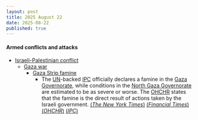 ```yaml
---
layout: post
title: 2025 August 22
date: 2025-08-22
published: true
---
```



#### Armed conflicts and attacks

* [Israeli-Palestinian conflict](https://en.wikipedia.org/wiki/Israeli-Palestinian_conflict "Israeli-Palestinian conflict")
  * [Gaza war](https://en.wikipedia.org/wiki/Gaza_war "Gaza war")
    * [Gaza Strip famine](https://en.wikipedia.org/wiki/Gaza_Strip_famine "Gaza Strip famine")
      * The [UN](https://en.wikipedia.org/wiki/United_Nations "United Nations")-backed [IPC](https://en.wikipedia.org/wiki/Integrated_Food_Security_Phase_Classification "Integrated Food Security Phase Classification") officially declares a famine in the [Gaza Governorate](https://en.wikipedia.org/wiki/Gaza_Governorate "Gaza Governorate"), while conditions in the [North Gaza Governorate](https://en.wikipedia.org/wiki/North_Gaza_Governorate "North Gaza Governorate") are estimated to be as severe or worse. The [OHCHR](https://en.wikipedia.org/wiki/OHCHR "OHCHR") states that the famine is the direct result of actions taken by the Israeli government. [(*The New York Times*)](https://www.nytimes.com/2025/08/22/world/middleeast/famine-gaza-city-israel.html) [(*Financial Times*)](https://www.ft.com/content/90aaed53-027b-4eed-be93-89632f0d2ea5) [(*OHCHR*)](https://www.ohchr.org/en/press-releases/2025/08/turk-says-gaza-governorate-famine-direct-result-israeli-government-actions) [(*IPC*)](https://www.ipcinfo.org/fileadmin/user_upload/ipcinfo/docs/IPC_Gaza_Strip_Acute_Food_Insecurity_Malnutrition_July_Sept2025_Special_Snapshot.pdf)
